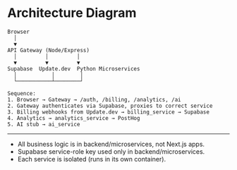 # Architecture Diagram

```
Browser
  │
  ▼
API Gateway (Node/Express)
  │         │         │
  ▼         ▼         ▼
Supabase  Update.dev  Python Microservices
  │           │        │
  └───────────┴────────┘

Sequence:
1. Browser → Gateway → /auth, /billing, /analytics, /ai
2. Gateway authenticates via Supabase, proxies to correct service
3. Billing webhooks from Update.dev → billing_service → Supabase
4. Analytics → analytics_service → PostHog
5. AI stub → ai_service
```

---

- All business logic is in backend/microservices, not Next.js apps.
- Supabase service-role key used only in backend/microservices.
- Each service is isolated (runs in its own container).
